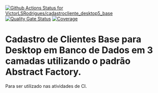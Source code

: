 [![Github Actions Status for VictorLSRodrigues/cadastrocliente_desktop5_base](https://github.com/VictorLSRodrigues/cadastrocliente_desktop5_base/workflows/Integra%C3%A7%C3%A3o%20continua%20de%20Java%20com%20Maven/badge.svg)](https://github.com/VictorLSRodrigues/cadastrocliente_desktop5_base/actions) 
[![Quality Gate Status](https://sonarcloud.io/api/project_badges/measure?project=VictorLSRodrigues_cadastrocliente_desktop5_base&metric=alert_status)](https://sonarcloud.io/summary/new_code?id=VictorLSRodrigues_cadastrocliente_desktop5_base)
[![Coverage](https://sonarcloud.io/api/project_badges/measure?project=VictorLSRodrigues_cadastrocliente_desktop5_base&metric=coverage)](https://sonarcloud.io/component_measures?id=VictorLSRodrigues_cadastrocliente_desktop5_base&metric=coverage)


# Cadastro de Clientes Base para Desktop em Banco de Dados em 3 camadas utilizando o padrão Abstract Factory.

Para ser utilizado nas atividades de CI.
